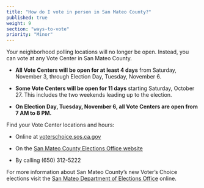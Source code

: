 ```yaml
---
title: "How do I vote in person in San Mateo County?"
published: true
weight: 9
section: "ways-to-vote"
priority: "Minor"
---
```


Your neighborhood polling locations will no longer be open. Instead, you can vote at any Vote Center in San Mateo County.   

- **All Vote Centers will be open for at least 4 days** from Saturday, November 3, through Election Day, Tuesday, November 6. 

- **Some Vote Centers will be open for 11 days** starting Saturday, October 27. This includes the two weekends leading up to the election.     

- **On Election Day, Tuesday, November 6, all Vote Centers are open from 7 AM to 8 PM.**  

Find your Vote Center locations and hours:  

- Online at [voterschoice.sos.ca.gov](http://www.sos.ca.gov/elections/voters-choice-act/) 

- On the [San Mateo County Elections Office website](https://www.smcacre.org/sites/main/files/file-attachments/33_eng_vote_center_and_ballot_drop_box_flyer_web.pdf)   

- By calling (650) 312-5222        

For more information about San Mateo County’s new Voter’s Choice elections visit the [San Mateo Department of Elections Office](https://www.smcacre.org/california-voters-choice-act) online.
